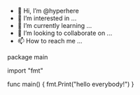 - 👋 Hi, I’m @hyperhere
- 👀 I’m interested in ...
- 🌱 I’m currently learning ...
- 💞️ I’m looking to collaborate on ...
- 📫 How to reach me ...

package main

import "fmt"

func main() {
    fmt.Print("hello everybody!")
}
